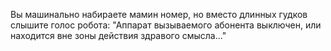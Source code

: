 Вы машинально набираете мамин номер, но вместо длинных гудков слышите голос робота:
"Аппарат вызываемого абонента выключен, или находится вне зоны действия здравого смысла..."
